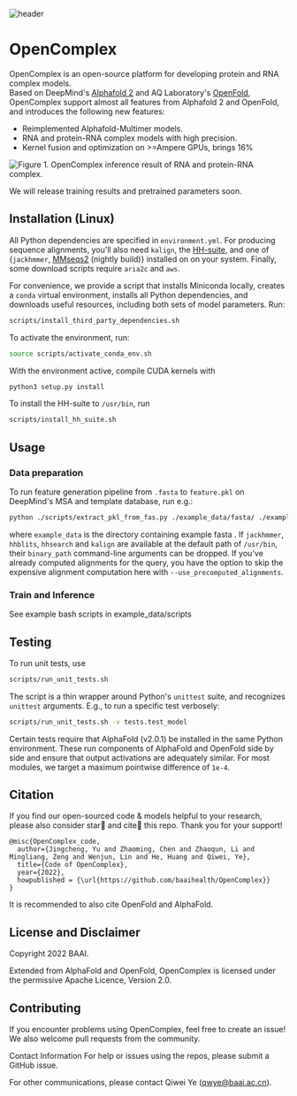 ![header](img/logo.png)
# OpenComplex
OpenComplex is an open-source platform for developing protein and RNA complex models.  
Based on DeepMind's [Alphafold 2](https://github.com/deepmind/alphafold) and AQ Laboratory's [OpenFold](https://github.com/aqlaboratory/openfold), OpenComplex support almost all features from Alphafold 2 and OpenFold, and introduces the following new features:
* Reimplemented Alphafold-Multimer models.
* RNA and protein-RNA complex models with high precision.
* Kernel fusion and optimization on >=Ampere GPUs, brings 16% 

![Figure 1. OpenComplex inference result of RNA and protein-RNA complex.](img/cases.png)

We will release training results and pretrained parameters soon.

## Installation (Linux)

All Python dependencies are specified in `environment.yml`. For producing sequence 
alignments, you'll also need `kalign`, the [HH-suite](https://github.com/soedinglab/hh-suite), 
and one of {`jackhmmer`, [MMseqs2](https://github.com/soedinglab/mmseqs2) (nightly build)} 
installed on on your system.
Finally, some download scripts require `aria2c` and `aws`.

For convenience, we provide a script that installs Miniconda locally, creates a 
`conda` virtual environment, installs all Python dependencies, and downloads
useful resources, including both sets of model parameters. Run:

```bash
scripts/install_third_party_dependencies.sh
```

To activate the environment, run:

```bash
source scripts/activate_conda_env.sh
```

With the environment active, compile CUDA kernels with

```bash
python3 setup.py install
```

To install the HH-suite to `/usr/bin`, run

```bash
scripts/install_hh_suite.sh
```

## Usage

### Data preparation

To run feature generation pipeline from `.fasta` to `feature.pkl` on DeepMind's MSA and template database, run e.g.:
```bash
python ./scripts/extract_pkl_from_fas.py ./example_data/fasta/ ./example_data/features/
```
where `example_data` is the directory containing example fasta . If `jackhmmer`, 
`hhblits`, `hhsearch` and `kalign` are available at the default path of 
`/usr/bin`, their `binary_path` command-line arguments can be dropped.
If you've already computed alignments for the query, you have the option to 
skip the expensive alignment computation here with 
`--use_precomputed_alignments`.

### Train and Inference

See example bash scripts in example_data/scripts

## Testing

To run unit tests, use

```bash
scripts/run_unit_tests.sh
```

The script is a thin wrapper around Python's `unittest` suite, and recognizes
`unittest` arguments. E.g., to run a specific test verbosely:

```bash
scripts/run_unit_tests.sh -v tests.test_model
```

Certain tests require that AlphaFold (v2.0.1) be installed in the same Python
environment. These run components of AlphaFold and OpenFold side by side and
ensure that output activations are adequately similar. For most modules, we
target a maximum pointwise difference of `1e-4`.

## Citation

If you find our open-sourced code & models helpful to your research, please also consider star🌟 and cite📑 this repo. Thank you for your support!
```
@misc{OpenComplex_code,
  author={Jingcheng, Yu and Zhaoming, Chen and Zhaoqun, Li and Mingliang, Zeng and Wenjun, Lin and He, Huang and Qiwei, Ye},
  title={Code of OpenComplex},
  year={2022},
  howpublished = {\url{https://github.com/baaihealth/OpenComplex}}
}
```
It is recommended to also cite OpenFold and AlphaFold.


## License and Disclaimer

Copyright 2022 BAAI.

Extended from AlphaFold and OpenFold, OpenComplex is licensed under
the permissive Apache Licence, Version 2.0.

## Contributing

If you encounter problems using OpenComplex, feel free to create an issue! We also
welcome pull requests from the community.

Contact Information
For help or issues using the repos, please submit a GitHub issue.

For other communications, please contact Qiwei Ye (qwye@baai.ac.cn).
